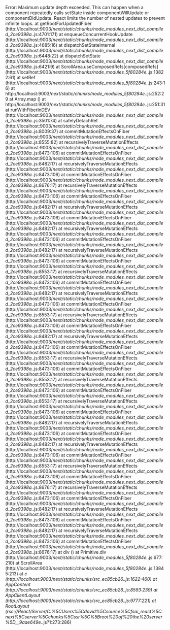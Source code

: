 Error: Maximum update depth exceeded. This can happen when a component repeatedly calls setState inside componentWillUpdate or componentDidUpdate. React limits the number of nested updates to prevent infinite loops.
    at getRootForUpdatedFiber (http://localhost:9003/_next/static/chunks/node_modules_next_dist_compiled_2ce9398a._.js:4701:171)
    at enqueueConcurrentHookUpdate (http://localhost:9003/_next/static/chunks/node_modules_next_dist_compiled_2ce9398a._.js:4685:16)
    at dispatchSetStateInternal (http://localhost:9003/_next/static/chunks/node_modules_next_dist_compiled_2ce9398a._.js:6448:22)
    at dispatchSetState (http://localhost:9003/_next/static/chunks/node_modules_next_dist_compiled_2ce9398a._.js:6421:9)
    at ScrollArea.useComposedRefs[composedRefs] (http://localhost:9003/_next/static/chunks/node_modules_5f80284e._.js:13822:61)
    at setRef (http://localhost:9003/_next/static/chunks/node_modules_5f80284e._.js:243:16)
    at http://localhost:9003/_next/static/chunks/node_modules_5f80284e._.js:252:29
    at Array.map (<anonymous>)
    at http://localhost:9003/_next/static/chunks/node_modules_5f80284e._.js:251:31
    at runWithFiberInDEV (http://localhost:9003/_next/static/chunks/node_modules_next_dist_compiled_2ce9398a._.js:3501:74)
    at safelyDetachRef (http://localhost:9003/_next/static/chunks/node_modules_next_dist_compiled_2ce9398a._.js:8009:37)
    at commitMutationEffectsOnFiber (http://localhost:9003/_next/static/chunks/node_modules_next_dist_compiled_2ce9398a._.js:8555:82)
    at recursivelyTraverseMutationEffects (http://localhost:9003/_next/static/chunks/node_modules_next_dist_compiled_2ce9398a._.js:8473:106)
    at commitMutationEffectsOnFiber (http://localhost:9003/_next/static/chunks/node_modules_next_dist_compiled_2ce9398a._.js:8482:17)
    at recursivelyTraverseMutationEffects (http://localhost:9003/_next/static/chunks/node_modules_next_dist_compiled_2ce9398a._.js:8473:106)
    at commitMutationEffectsOnFiber (http://localhost:9003/_next/static/chunks/node_modules_next_dist_compiled_2ce9398a._.js:8676:17)
    at recursivelyTraverseMutationEffects (http://localhost:9003/_next/static/chunks/node_modules_next_dist_compiled_2ce9398a._.js:8473:106)
    at commitMutationEffectsOnFiber (http://localhost:9003/_next/static/chunks/node_modules_next_dist_compiled_2ce9398a._.js:8482:17)
    at recursivelyTraverseMutationEffects (http://localhost:9003/_next/static/chunks/node_modules_next_dist_compiled_2ce9398a._.js:8473:106)
    at commitMutationEffectsOnFiber (http://localhost:9003/_next/static/chunks/node_modules_next_dist_compiled_2ce9398a._.js:8482:17)
    at recursivelyTraverseMutationEffects (http://localhost:9003/_next/static/chunks/node_modules_next_dist_compiled_2ce9398a._.js:8473:106)
    at commitMutationEffectsOnFiber (http://localhost:9003/_next/static/chunks/node_modules_next_dist_compiled_2ce9398a._.js:8482:17)
    at recursivelyTraverseMutationEffects (http://localhost:9003/_next/static/chunks/node_modules_next_dist_compiled_2ce9398a._.js:8473:106)
    at commitMutationEffectsOnFiber (http://localhost:9003/_next/static/chunks/node_modules_next_dist_compiled_2ce9398a._.js:8553:17)
    at recursivelyTraverseMutationEffects (http://localhost:9003/_next/static/chunks/node_modules_next_dist_compiled_2ce9398a._.js:8473:106)
    at commitMutationEffectsOnFiber (http://localhost:9003/_next/static/chunks/node_modules_next_dist_compiled_2ce9398a._.js:8482:17)
    at recursivelyTraverseMutationEffects (http://localhost:9003/_next/static/chunks/node_modules_next_dist_compiled_2ce9398a._.js:8473:106)
    at commitMutationEffectsOnFiber (http://localhost:9003/_next/static/chunks/node_modules_next_dist_compiled_2ce9398a._.js:8553:17)
    at recursivelyTraverseMutationEffects (http://localhost:9003/_next/static/chunks/node_modules_next_dist_compiled_2ce9398a._.js:8473:106)
    at commitMutationEffectsOnFiber (http://localhost:9003/_next/static/chunks/node_modules_next_dist_compiled_2ce9398a._.js:8482:17)
    at recursivelyTraverseMutationEffects (http://localhost:9003/_next/static/chunks/node_modules_next_dist_compiled_2ce9398a._.js:8473:106)
    at commitMutationEffectsOnFiber (http://localhost:9003/_next/static/chunks/node_modules_next_dist_compiled_2ce9398a._.js:8553:17)
    at recursivelyTraverseMutationEffects (http://localhost:9003/_next/static/chunks/node_modules_next_dist_compiled_2ce9398a._.js:8473:106)
    at commitMutationEffectsOnFiber (http://localhost:9003/_next/static/chunks/node_modules_next_dist_compiled_2ce9398a._.js:8553:17)
    at recursivelyTraverseMutationEffects (http://localhost:9003/_next/static/chunks/node_modules_next_dist_compiled_2ce9398a._.js:8473:106)
    at commitMutationEffectsOnFiber (http://localhost:9003/_next/static/chunks/node_modules_next_dist_compiled_2ce9398a._.js:8553:17)
    at recursivelyTraverseMutationEffects (http://localhost:9003/_next/static/chunks/node_modules_next_dist_compiled_2ce9398a._.js:8473:106)
    at commitMutationEffectsOnFiber (http://localhost:9003/_next/static/chunks/node_modules_next_dist_compiled_2ce9398a._.js:8482:17)
    at recursivelyTraverseMutationEffects (http://localhost:9003/_next/static/chunks/node_modules_next_dist_compiled_2ce9398a._.js:8473:106)
    at commitMutationEffectsOnFiber (http://localhost:9003/_next/static/chunks/node_modules_next_dist_compiled_2ce9398a._.js:8482:17)
    at recursivelyTraverseMutationEffects (http://localhost:9003/_next/static/chunks/node_modules_next_dist_compiled_2ce9398a._.js:8473:106)
    at commitMutationEffectsOnFiber (http://localhost:9003/_next/static/chunks/node_modules_next_dist_compiled_2ce9398a._.js:8553:17)
    at recursivelyTraverseMutationEffects (http://localhost:9003/_next/static/chunks/node_modules_next_dist_compiled_2ce9398a._.js:8473:106)
    at commitMutationEffectsOnFiber (http://localhost:9003/_next/static/chunks/node_modules_next_dist_compiled_2ce9398a._.js:8676:17)
    at recursivelyTraverseMutationEffects (http://localhost:9003/_next/static/chunks/node_modules_next_dist_compiled_2ce9398a._.js:8473:106)
    at commitMutationEffectsOnFiber (http://localhost:9003/_next/static/chunks/node_modules_next_dist_compiled_2ce9398a._.js:8482:17)
    at recursivelyTraverseMutationEffects (http://localhost:9003/_next/static/chunks/node_modules_next_dist_compiled_2ce9398a._.js:8473:106)
    at commitMutationEffectsOnFiber (http://localhost:9003/_next/static/chunks/node_modules_next_dist_compiled_2ce9398a._.js:8482:17)
    at recursivelyTraverseMutationEffects (http://localhost:9003/_next/static/chunks/node_modules_next_dist_compiled_2ce9398a._.js:8473:106)
    at commitMutationEffectsOnFiber (http://localhost:9003/_next/static/chunks/node_modules_next_dist_compiled_2ce9398a._.js:8676:17)
    at div (<anonymous>)
    at Primitive.div (http://localhost:9003/_next/static/chunks/node_modules_5f80284e._.js:677:210)
    at ScrollArea (http://localhost:9003/_next/static/chunks/node_modules_5f80284e._.js:13845:213)
    at _c (http://localhost:9003/_next/static/chunks/src_ec85cb26._.js:1622:460)
    at AppContent (http://localhost:9003/_next/static/chunks/src_ec85cb26._.js:8593:239)
    at AppClientLayout (http://localhost:9003/_next/static/chunks/src_ec85cb26._.js:9777:221)
    at RootLayout (rsc://React/Server/C:%5CUsers%5Cdavid%5Csource%5Cfsai_react%5C.next%5Cserver%5Cchunks%5Cssr%5C%5Broot%20of%20the%20server%5D__9aae649e._.js?1:273:286)